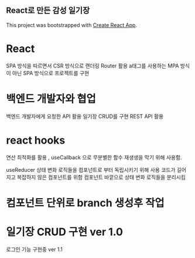 ## React로 만든 감성 일기장
This project was bootstrapped with [Create React App](https://github.com/facebook/create-react-app).

# React
SPA 방식을 따르면서 CSR 방식으로 랜더링
Router 활용 a태그를 사용하는 MPA 방식이 아닌 SPA 방식으로 프로젝트를 구현

# 백엔드 개발자와 협업
백엔드 개발자에게 요청한 API 활용
일기장 CRUD를 구현
REST API 활용

# react hooks

연산 최적화를 활용 , useCallback 으로 무분별한 함수 재생생을 막기 위해 사용함.

useReducer
상태 변화 로직들을 컴포넌트로 부터 독립시키기 위해 사용
코드가 길어지고 복잡하지 않은 컴포넌트를 위함
컴포넌트 바깥으로 상태 변화 로직들을 분리시킴

# 컴포넌트 단위로 branch 생성후 작업

# 일기장 CRUD 구현 ver 1.0
  로그인 기능 구현중 ver 1.1
